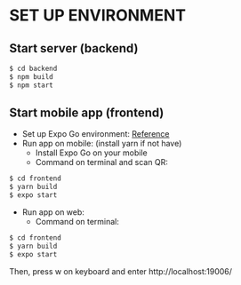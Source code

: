 # SET UP ENVIRONMENT

## Start server (backend)

```bash
$ cd backend
$ npm build
$ npm start
```

## Start mobile app (frontend)
* Set up Expo Go environment: [Reference](<https://freetuts.net/cai-dat-expo-moi-truong-xay-dung-ung-dung-react-native-2717.html>)
* Run app on mobile: (install yarn if not have)
  * Install Expo Go on your mobile 
  * Command on terminal and scan QR:
```bash
$ cd frontend
$ yarn build
$ expo start
```
* Run app on web: 
  * Command on terminal:
```bash
$ cd frontend
$ yarn build
$ expo start
```
   Then, press w on keyboard and enter http://localhost:19006/
